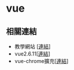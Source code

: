# vue

## 相關連結

* 教學網站 \[[連結](https://cn.vuejs.org/v2/guide/)\] 
* vue2.6.11\[[連結](https://cdnjs.cloudflare.com/ajax/libs/vue/2.6.11/vue.js
  )\]
* vue-chrome擴充\[[連結](https://chrome.google.com/webstore/detail/vuejs-devtools/nhdogjmejiglipccpnnnanhbledajbpd)\]

